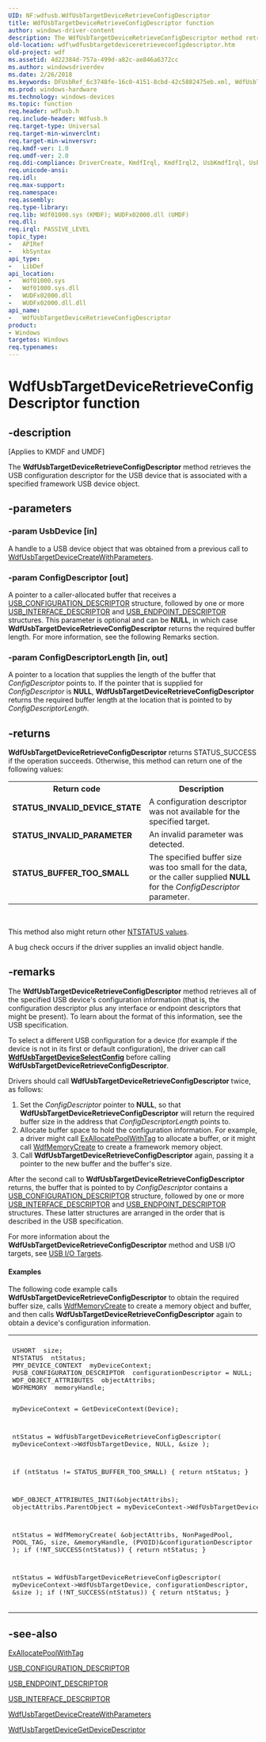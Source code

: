 ```yaml
---
UID: NF:wdfusb.WdfUsbTargetDeviceRetrieveConfigDescriptor
title: WdfUsbTargetDeviceRetrieveConfigDescriptor function
author: windows-driver-content
description: The WdfUsbTargetDeviceRetrieveConfigDescriptor method retrieves the USB configuration descriptor for the USB device that is associated with a specified framework USB device object.
old-location: wdf\wdfusbtargetdeviceretrieveconfigdescriptor.htm
old-project: wdf
ms.assetid: 4d22384d-757a-499d-a82c-ae846a6372cc
ms.author: windowsdriverdev
ms.date: 2/26/2018
ms.keywords: DFUsbRef_6c3748fe-16c0-4151-8cbd-42c5882475eb.xml, WdfUsbTargetDeviceRetrieveConfigDescriptor, WdfUsbTargetDeviceRetrieveConfigDescriptor method, kmdf.wdfusbtargetdeviceretrieveconfigdescriptor, wdf.wdfusbtargetdeviceretrieveconfigdescriptor, wdfusb/WdfUsbTargetDeviceRetrieveConfigDescriptor
ms.prod: windows-hardware
ms.technology: windows-devices
ms.topic: function
req.header: wdfusb.h
req.include-header: Wdfusb.h
req.target-type: Universal
req.target-min-winverclnt: 
req.target-min-winversvr: 
req.kmdf-ver: 1.0
req.umdf-ver: 2.0
req.ddi-compliance: DriverCreate, KmdfIrql, KmdfIrql2, UsbKmdfIrql, UsbKmdfIrql2
req.unicode-ansi: 
req.idl: 
req.max-support: 
req.namespace: 
req.assembly: 
req.type-library: 
req.lib: Wdf01000.sys (KMDF); WUDFx02000.dll (UMDF)
req.dll: 
req.irql: PASSIVE_LEVEL
topic_type:
-	APIRef
-	kbSyntax
api_type:
-	LibDef
api_location:
-	Wdf01000.sys
-	Wdf01000.sys.dll
-	WUDFx02000.dll
-	WUDFx02000.dll.dll
api_name:
-	WdfUsbTargetDeviceRetrieveConfigDescriptor
product:
- Windows
targetos: Windows
req.typenames: 
---
```


# WdfUsbTargetDeviceRetrieveConfigDescriptor function


## -description


<p class="CCE_Message">[Applies to KMDF and UMDF]

The <b>WdfUsbTargetDeviceRetrieveConfigDescriptor</b> method retrieves the USB configuration descriptor for the USB device that is associated with a specified framework USB device object.


## -parameters




### -param UsbDevice [in]

A handle to a USB device object that was obtained from a previous call to <a href="https://msdn.microsoft.com/library/windows/hardware/hh439428">WdfUsbTargetDeviceCreateWithParameters</a>.


### -param ConfigDescriptor [out]

A pointer to a caller-allocated buffer that receives a <a href="https://msdn.microsoft.com/library/windows/hardware/ff539241">USB_CONFIGURATION_DESCRIPTOR</a> structure, followed by one or more <a href="https://msdn.microsoft.com/library/windows/hardware/ff540065">USB_INTERFACE_DESCRIPTOR</a> and <a href="https://msdn.microsoft.com/library/windows/hardware/ff539317">USB_ENDPOINT_DESCRIPTOR</a> structures. This parameter is optional and can be <b>NULL</b>, in which case <b>WdfUsbTargetDeviceRetrieveConfigDescriptor</b> returns the required buffer length. For more information, see the following Remarks section.


### -param ConfigDescriptorLength [in, out]

A pointer to a location that supplies the length of the buffer that <i>ConfigDescriptor</i> points to. If the pointer that is supplied for <i>ConfigDescriptor</i> is <b>NULL</b>, <b>WdfUsbTargetDeviceRetrieveConfigDescriptor</b> returns the required buffer length at the location that is pointed to by <i>ConfigDescriptorLength</i>.


## -returns



<b>WdfUsbTargetDeviceRetrieveConfigDescriptor</b> returns STATUS_SUCCESS if the operation succeeds. Otherwise, this method can return one of the following values:

<table>
<tr>
<th>Return code</th>
<th>Description</th>
</tr>
<tr>
<td width="40%">
<dl>
<dt><b>STATUS_INVALID_DEVICE_STATE</b></dt>
</dl>
</td>
<td width="60%">
A configuration descriptor was not available for the specified target.

</td>
</tr>
<tr>
<td width="40%">
<dl>
<dt><b>STATUS_INVALID_PARAMETER</b></dt>
</dl>
</td>
<td width="60%">
An invalid parameter was detected.

</td>
</tr>
<tr>
<td width="40%">
<dl>
<dt><b>STATUS_BUFFER_TOO_SMALL</b></dt>
</dl>
</td>
<td width="60%">
The specified buffer size was too small for the data, or the caller supplied <b>NULL</b> for the <i>ConfigDescriptor</i> parameter.

</td>
</tr>
</table>
 

This method also might return other <a href="https://msdn.microsoft.com/library/windows/hardware/ff557697">NTSTATUS values</a>.

A bug check occurs if the driver supplies an invalid object handle.






## -remarks



The <b>WdfUsbTargetDeviceRetrieveConfigDescriptor</b> method retrieves all of the specified USB device's configuration information (that is, the configuration descriptor plus any interface or endpoint descriptors that might be present). To learn about the format of this information, see the USB specification.

To select a different USB configuration for a device (for example if the device is not in its first or default configuration), the driver can call [**WdfUsbTargetDeviceSelectConfig**](nf-wdfusb-wdfusbtargetdeviceselectconfig.md) before calling **WdfUsbTargetDeviceRetrieveConfigDescriptor**.

Drivers should call <b>WdfUsbTargetDeviceRetrieveConfigDescriptor</b> twice, as follows:

<ol>
<li>
Set the <i>ConfigDescriptor</i> pointer to <b>NULL</b>, so that <b>WdfUsbTargetDeviceRetrieveConfigDescriptor</b> will return the required buffer size in the address that <i>ConfigDescriptorLength</i> points to.

</li>
<li>
Allocate buffer space to hold the configuration information. For example, a driver might call <a href="https://msdn.microsoft.com/library/windows/hardware/ff544520">ExAllocatePoolWithTag</a> to allocate a buffer, or it might call <a href="https://msdn.microsoft.com/library/windows/hardware/ff548706">WdfMemoryCreate</a> to create a framework memory object.

</li>
<li>
Call <b>WdfUsbTargetDeviceRetrieveConfigDescriptor</b> again, passing it a pointer to the new buffer and the buffer's size.

</li>
</ol>
After the second call to <b>WdfUsbTargetDeviceRetrieveConfigDescriptor</b> returns, the buffer that is pointed to by <i>ConfigDescriptor</i> contains a <a href="https://msdn.microsoft.com/library/windows/hardware/ff539241">USB_CONFIGURATION_DESCRIPTOR</a> structure, followed by one or more <a href="https://msdn.microsoft.com/library/windows/hardware/ff540065">USB_INTERFACE_DESCRIPTOR</a> and <a href="https://msdn.microsoft.com/library/windows/hardware/ff539317">USB_ENDPOINT_DESCRIPTOR</a> structures. These latter structures are arranged in the order that is described in the USB specification.

For more information about the <b>WdfUsbTargetDeviceRetrieveConfigDescriptor</b> method and USB I/O targets, see <a href="https://msdn.microsoft.com/195c0f4b-7f33-428a-8de7-32643ad854c6">USB I/O Targets</a>.


#### Examples

The following code example calls <b>WdfUsbTargetDeviceRetrieveConfigDescriptor</b> to obtain the required buffer size, calls <a href="https://msdn.microsoft.com/library/windows/hardware/ff548706">WdfMemoryCreate</a> to create a memory object and buffer, and then calls <b>WdfUsbTargetDeviceRetrieveConfigDescriptor</b> again to obtain a device's configuration information.

<div class="code"><span codelanguage=""><table>
<tr>
<th></th>
</tr>
<tr>
<td>
<pre>USHORT  size;
NTSTATUS  ntStatus;
PMY_DEVICE_CONTEXT  myDeviceContext;
PUSB_CONFIGURATION_DESCRIPTOR  configurationDescriptor = NULL;
WDF_OBJECT_ATTRIBUTES  objectAttribs;
WDFMEMORY  memoryHandle;

myDeviceContext = GetDeviceContext(Device);

ntStatus = WdfUsbTargetDeviceRetrieveConfigDescriptor(
                                            myDeviceContext-&gt;WdfUsbTargetDevice,
                                            NULL,
                                            &amp;size
                                            );

if (ntStatus != STATUS_BUFFER_TOO_SMALL) {
    return ntStatus;
}

WDF_OBJECT_ATTRIBUTES_INIT(&amp;objectAttribs);
objectAttribs.ParentObject = myDeviceContext-&gt;WdfUsbTargetDevice;

ntStatus = WdfMemoryCreate(
                           &amp;objectAttribs,
                           NonPagedPool,
                           POOL_TAG,
                           size,
                           &amp;memoryHandle,
                           (PVOID)&amp;configurationDescriptor
                           );
if (!NT_SUCCESS(ntStatus)) {
    return ntStatus;
}

ntStatus = WdfUsbTargetDeviceRetrieveConfigDescriptor(
                                            myDeviceContext-&gt;WdfUsbTargetDevice,
                                            configurationDescriptor,
                                            &amp;size
                                            );
if (!NT_SUCCESS(ntStatus)) {
    return ntStatus;
}</pre>
</td>
</tr>
</table></span></div>



## -see-also




<a href="https://msdn.microsoft.com/library/windows/hardware/ff544520">ExAllocatePoolWithTag</a>



<a href="https://msdn.microsoft.com/library/windows/hardware/ff539241">USB_CONFIGURATION_DESCRIPTOR</a>



<a href="https://msdn.microsoft.com/library/windows/hardware/ff539317">USB_ENDPOINT_DESCRIPTOR</a>



<a href="https://msdn.microsoft.com/library/windows/hardware/ff540065">USB_INTERFACE_DESCRIPTOR</a>



<a href="https://msdn.microsoft.com/library/windows/hardware/hh439428">WdfUsbTargetDeviceCreateWithParameters</a>



<a href="https://msdn.microsoft.com/library/windows/hardware/ff550090">WdfUsbTargetDeviceGetDeviceDescriptor</a>
 

 

